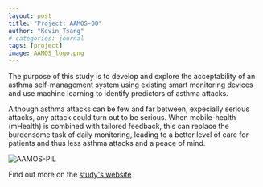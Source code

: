```yaml
---
layout: post
title: "Project: AAMOS-00"
author: "Kevin Tsang"
# categories: journal
tags: [project]
image: AAMOS_logo.png
---
```


The purpose of this study is to develop and explore the acceptability of an asthma self-management system using existing smart monitoring devices and use machine learning to identify predictors of asthma attacks.

Although asthma attacks can be few and far between, expecially serious attacks, any attack could turn out to be serious. When mobile-health (mHealth) is combined with tailored feedback, this can replace the burdensome task of daily monitoring, leading to a better level of care for patients and thus less asthma attacks and a peace of mind.

![AAMOS-PIL](AAMOS-00_Patient_Information_Leaflet.jpg)

Find out more on the [study's website](https://www.ed.ac.uk/usher/aukcar/knowledge-hub/projects/aamos-00)